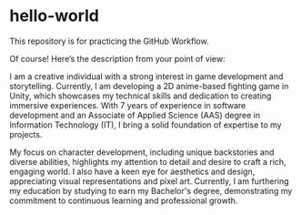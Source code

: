 # hello-world
This repository is for practicing the GitHub Workflow.

Of course! Here’s the description from your point of view:

I am a creative individual with a strong interest in game development and storytelling. Currently, I am developing a 2D anime-based fighting game in Unity, which showcases my technical skills and dedication to creating immersive experiences. With 7 years of experience in software development and an Associate of Applied Science (AAS) degree in Information Technology (IT), I bring a solid foundation of expertise to my projects.

My focus on character development, including unique backstories and diverse abilities, highlights my attention to detail and desire to craft a rich, engaging world. I also have a keen eye for aesthetics and design, appreciating visual representations and pixel art. Currently, I am furthering my education by studying to earn my Bachelor's degree, demonstrating my commitment to continuous learning and professional growth.
